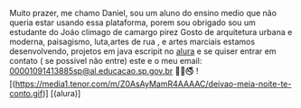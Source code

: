 Muito prazer, me chamo Daniel, sou um aluno do ensino medio que não queria estar usando essa plataforma, porem sou obrigado
sou um estudante do Joáo climago de camargo pirez
Gosto de arquitetura urbana e moderna, paisagismo, luta,artes de rua , e artes marciais 
estamos desenvolvendo, projetos em java escripit no [alura](https://wwwalura.com.br) e se quiser entrar em contato ( se possivel não entre) este e o meu email:
00001091413885sp@al.educacao.sp.gov.br
🖤🥊🚭
![(https://media1.tenor.com/m/Z0AsAyMamR4AAAAC/deivao-meia-noite-te-conto.gif)]
[(alura)]
